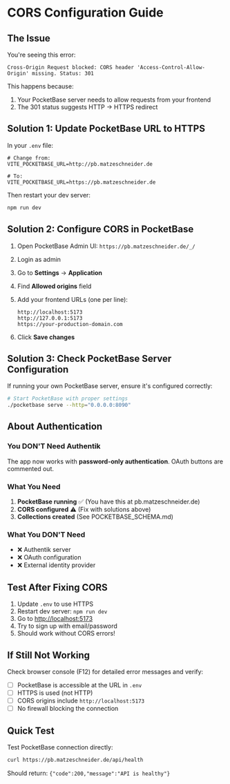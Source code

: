 # CORS Configuration Guide

## The Issue

You're seeing this error:

```
Cross-Origin Request blocked: CORS header 'Access-Control-Allow-Origin' missing. Status: 301
```

This happens because:

1. Your PocketBase server needs to allow requests from your frontend
2. The 301 status suggests HTTP → HTTPS redirect

## Solution 1: Update PocketBase URL to HTTPS

In your `.env` file:

```env
# Change from:
VITE_POCKETBASE_URL=http://pb.matzeschneider.de

# To:
VITE_POCKETBASE_URL=https://pb.matzeschneider.de
```

Then restart your dev server:

```bash
npm run dev
```

## Solution 2: Configure CORS in PocketBase

1. Open PocketBase Admin UI: `https://pb.matzeschneider.de/_/`
2. Login as admin
3. Go to **Settings** → **Application**
4. Find **Allowed origins** field
5. Add your frontend URLs (one per line):

   ```
   http://localhost:5173
   http://127.0.0.1:5173
   https://your-production-domain.com
   ```

6. Click **Save changes**

## Solution 3: Check PocketBase Server Configuration

If running your own PocketBase server, ensure it's configured correctly:

```bash
# Start PocketBase with proper settings
./pocketbase serve --http="0.0.0.0:8090"
```

## About Authentication

### You DON'T Need Authentik

The app now works with **password-only authentication**. OAuth buttons are commented out.

### What You Need

1. **PocketBase running** ✅ (You have this at pb.matzeschneider.de)
2. **CORS configured** ⚠️ (Fix with solutions above)
3. **Collections created** (See POCKETBASE_SCHEMA.md)

### What You DON'T Need

- ❌ Authentik server
- ❌ OAuth configuration
- ❌ External identity provider

## Test After Fixing CORS

1. Update `.env` to use HTTPS
2. Restart dev server: `npm run dev`
3. Go to <http://localhost:5173>
4. Try to sign up with email/password
5. Should work without CORS errors!

## If Still Not Working

Check browser console (F12) for detailed error messages and verify:

- [ ] PocketBase is accessible at the URL in `.env`
- [ ] HTTPS is used (not HTTP)
- [ ] CORS origins include `http://localhost:5173`
- [ ] No firewall blocking the connection

## Quick Test

Test PocketBase connection directly:

```bash
curl https://pb.matzeschneider.de/api/health
```

Should return: `{"code":200,"message":"API is healthy"}`
